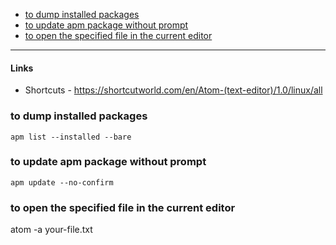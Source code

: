 - [to dump installed packages](#to-dump-installed-packages)
- [to update apm package without prompt](#to-update-apm-package-without-prompt)
- [to open the specified file in the current editor](#to-open-the-specified-file-in-the-current-editor)
____

#### Links

- Shortcuts - https://shortcutworld.com/en/Atom-(text-editor)/1.0/linux/all

### to dump installed packages

```
apm list --installed --bare
```

### to update apm package without prompt
```
apm update --no-confirm
```
### to open the specified file in the current editor

atom -a your-file.txt
